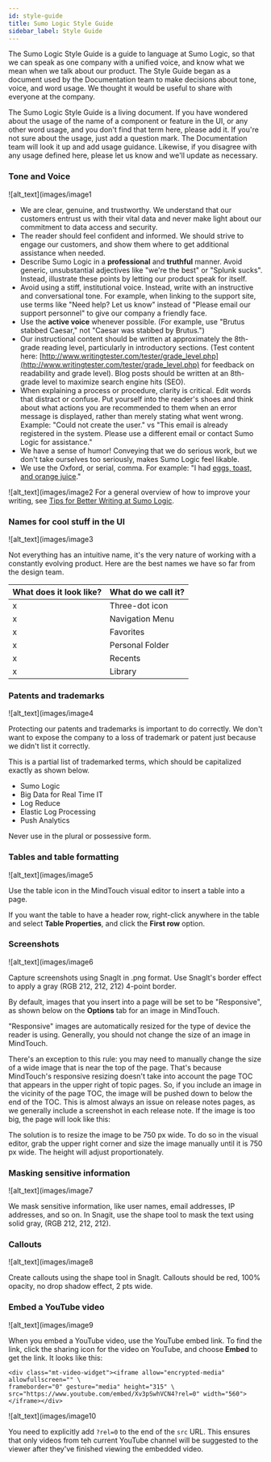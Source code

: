 ```yaml
---
id: style-guide
title: Sumo Logic Style Guide
sidebar_label: Style Guide
---
```


The Sumo Logic Style Guide is a guide to language at Sumo Logic, so that we can speak as one company with a unified voice, and know what we mean when we talk about our product. The Style Guide began as a document used by the Documentation team to make decisions about tone, voice, and word usage. We thought it would be useful to share with everyone at the company.

The Sumo Logic Style Guide is a living document. If you have wondered about the usage of the name of a component or feature in the UI, or any other word usage, and you don't find that term here, please add it. If you're not sure about the usage, just add a question mark. The Documentation team will look it up and add usage guidance. Likewise, if you disagree with any usage defined here, please let us know and we'll update as necessary.


### Tone and Voice

![alt_text](images/image1

* We are clear, genuine, and trustworthy. We understand that our customers entrust us with their vital data and never make light about our commitment to data access and security.
* The reader should feel confident and informed. We should strive to engage our customers, and show them where to get additional assistance when needed.
* Describe Sumo Logic in a **professional** and **truthful** manner. Avoid generic, unsubstantial adjectives like "we're the best" or "Splunk sucks". Instead, illustrate these points by letting our product speak for itself.
* Avoid using a stiff, institutional voice. Instead, write with an instructive and conversational tone. For example, when linking to the support site, use terms like "Need help? Let us know" instead of "Please email our support personnel" to give our company a friendly face.
* Use the **active voice** whenever possible. (For example, use "Brutus stabbed Caesar," not "Caesar was stabbed by Brutus.")
* Our instructional content should be written at approximately the 8th-grade reading level, particularly in introductory sections. (Test content here: [http://www.writingtester.com/tester/grade_level.php](http://www.writingtester.com/tester/grade_level.php) for feedback on readability and grade level). Blog posts should be written at an 8th-grade level to maximize search engine hits (SEO).
* When explaining a process or procedure, clarity is critical. Edit words that distract or confuse. Put yourself into the reader's shoes and think about what actions you are recommended to them when an error message is displayed, rather than merely stating what went wrong. Example: "Could not create the user." vs "This email is already registered in the system. Please use a different email or contact Sumo Logic for assistance."
* We have a sense of humor! Conveying that we do serious work, but we don't take ourselves too seriously, makes Sumo Logic feel likable.
* We use the Oxford, or serial, comma. For example: "I had [eggs, toast, and orange juice](https://www.verbicidemagazine.com/wp-content/uploads/2012/01/why-i-still-use-the-oxford-comma.jpg)."


![alt_text](images/image2
For a general overview of how to improve your writing, see [Tips for Better Writing at Sumo Logic](https://wiki.kumoroku.com/confluence/display/MAIN/Tips+for+Better+Writing+at+Sumo+Logic).


### Names for cool stuff in the UI
![alt_text](images/image3


Not everything has an intuitive name, it's the very nature of working with a constantly evolving product. Here are the best names we have so far from the design team.

| What does it look like? | What do we call it? |
|:------------------------|:--------------------|
| x | Three-dot icon      |
| x | Navigation Menu     |
| x | Favorites           |
| x | Personal Folder     |
| x | Recents             |
| x | Library             |



### Patents and trademarks
![alt_text](images/image4

Protecting our patents and trademarks is important to do correctly. We don't want to expose the company to a loss of trademark or patent just because we didn't list it correctly.

This is a partial list of trademarked terms, which should be capitalized exactly as shown below.

* Sumo Logic
* Big Data for Real Time IT
* Log Reduce
* Elastic Log Processing
* Push Analytics

Never use in the plural or possessive form.


### Tables and table formatting
![alt_text](images/image5

Use the table icon in the MindTouch visual editor to insert a table into a page.

If you want the table to have a header row, right-click anywhere in the table and select **Table Properties**, and click the **First row** option.


### Screenshots
![alt_text](images/image6


Capture screenshots using SnagIt in .png format. Use SnagIt's border effect to apply a gray (RGB 212, 212, 212) 4-point border.

By default, images that you insert into a page will be set to be "Responsive", as shown below on the **Options** tab for an image in MindTouch.

"Responsive" images are automatically resized for the type of device the reader is using. Generally, you should not change the size of an image in MindTouch.

There's an exception to this rule: you may need to manually change the size of a wide image that is near the top of the page. That's because MindTouch's responsive resizing doesn't take into account the page TOC that appears in the upper right of topic pages. So, if you include an image in the vicinity of the page TOC, the image will be pushed down to below the end of the TOC. This is almost always an issue on release notes pages, as we generally include a screenshot in each release note. If the image is too big, the page will look like this:

The solution is to resize the image to be 750 px wide. To do so in the visual editor, grab the upper right corner and size the image manually until it is 750 px wide. The height will adjust proportionately.  


### Masking sensitive information
![alt_text](images/image7


We mask sensitive information, like user names, email addresses, IP addresses, and so on. In Snagit, use the shape tool to mask the text using solid gray,  (RGB 212, 212, 212).


### Callouts
![alt_text](images/image8

Create callouts using the shape tool in SnagIt. Callouts should be red, 100% opacity, no drop shadow effect, 2 pts wide.



### Embed a YouTube video
![alt_text](images/image9

When you embed a YouTube video, use the YouTube embed link. To find the link, click the sharing icon for the video on YouTube, and choose **Embed** to get the link. It looks like this:

```
<div class="mt-video-widget"><iframe allow="encrypted-media" allowfullscreen="" \
frameborder="0" gesture="media" height="315" \
src="https://www.youtube.com/embed/Xv3pSwhVCN4?rel=0" width="560"></iframe></div>
```

![alt_text](images/image10

You need to explicitly add `?rel=0` to the end of the `src` URL. This ensures that only videos from teh current YouTube channel will be suggested to the viewer after they've finished viewing the embedded video.
